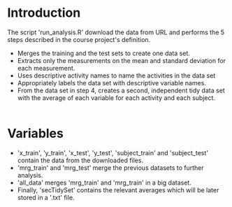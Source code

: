 
# Introduction
The script 'run_analysis.R' download the data from URL and performs the 5 steps described in the course project's definition.
* Merges the training and the test sets to create one data set.<br/>
* Extracts only the measurements on the mean and standard deviation for each measurement.<br/>
* Uses descriptive activity names to name the activities in the data set<br/>
* Appropriately labels the data set with descriptive variable names.<br/>
* From the data set in step 4, creates a second, independent tidy data set with the average of each variable for each activity and each subject.<br/><br/>

# Variables
* 'x_train', 'y_train', 'x_test', 'y_test', 'subject_train' and 'subject_test' contain the data from the downloaded files.<br/>
* 'mrg_train' and 'mrg_test' merge the previous datasets to further analysis.<br/>
* 'all_data' merges 'mrg_train' and 'mrg_train' in a big dataset.<br/>
* Finally, 'secTidySet' contains the relevant averages which will be later stored in a '.txt' file. 
